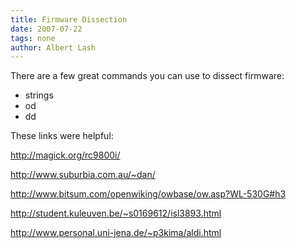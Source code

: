 ```yaml
---
title: Firmware Dissection
date: 2007-07-22
tags: none
author: Albert Lash
---
```

There are a few great commands you can use to dissect firmware:

<ul><li>strings</li><li>od</li><li>dd</li></ul>

These links were helpful:

http://magick.org/rc9800i/

http://www.suburbia.com.au/~dan/

http://www.bitsum.com/openwiking/owbase/ow.asp?WL-530G#h3

http://student.kuleuven.be/~s0169612/isl3893.html

http://www.personal.uni-jena.de/~p3kima/aldi.html

